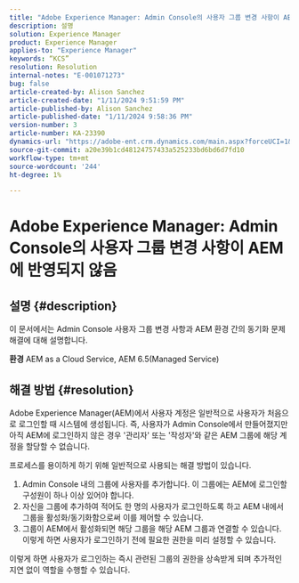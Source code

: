 ```yaml
---
title: "Adobe Experience Manager: Admin Console의 사용자 그룹 변경 사항이 AEM에 반영되지 않음"
description: 설명
solution: Experience Manager
product: Experience Manager
applies-to: "Experience Manager"
keywords: “KCS”
resolution: Resolution
internal-notes: "E-001071273"
bug: false
article-created-by: Alison Sanchez
article-created-date: "1/11/2024 9:51:59 PM"
article-published-by: Alison Sanchez
article-published-date: "1/11/2024 9:58:36 PM"
version-number: 3
article-number: KA-23390
dynamics-url: "https://adobe-ent.crm.dynamics.com/main.aspx?forceUCI=1&pagetype=entityrecord&etn=knowledgearticle&id=9613969f-cbb0-ee11-a569-6045bd006c82"
source-git-commit: a20e39b1cd48124757433a525233bd6bd6d7fd10
workflow-type: tm+mt
source-wordcount: '244'
ht-degree: 1%

---
```


# Adobe Experience Manager: Admin Console의 사용자 그룹 변경 사항이 AEM에 반영되지 않음

## 설명 {#description}


이 문서에서는 Admin Console 사용자 그룹 변경 사항과 AEM 환경 간의 동기화 문제 해결에 대해 설명합니다.

<b>환경</b>
AEM as a Cloud Service, AEM 6.5(Managed Service)


## 해결 방법 {#resolution}


Adobe Experience Manager(AEM)에서 사용자 계정은 일반적으로 사용자가 처음으로 로그인할 때 시스템에 생성됩니다. 즉, 사용자가 Admin Console에서 만들어졌지만 아직 AEM에 로그인하지 않은 경우 &#39;관리자&#39; 또는 &#39;작성자&#39;와 같은 AEM 그룹에 해당 계정을 할당할 수 없습니다.

프로세스를 용이하게 하기 위해 일반적으로 사용되는 해결 방법이 있습니다.

1. Admin Console 내의 그룹에 사용자를 추가합니다. 이 그룹에는 AEM에 로그인할 구성원이 하나 이상 있어야 합니다.
2. 자신을 그룹에 추가하여 적어도 한 명의 사용자가 로그인하도록 하고 AEM 내에서 그룹을 활성화/동기화함으로써 이를 제어할 수 있습니다.
3. 그룹이 AEM에서 활성화되면 해당 그룹을 해당 AEM 그룹과 연결할 수 있습니다. 이렇게 하면 사용자가 로그인하기 전에 필요한 권한을 미리 설정할 수 있습니다.


이렇게 하면 사용자가 로그인하는 즉시 관련된 그룹의 권한을 상속받게 되며 추가적인 지연 없이 역할을 수행할 수 있습니다.


